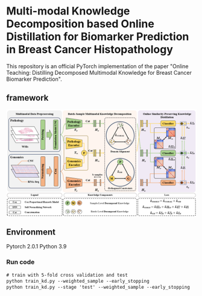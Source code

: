 # Multi-modal Knowledge Decomposition based Online Distillation for Biomarker Prediction in Breast Cancer Histopathology

This repository is an official PyTorch implementation of the paper "Online Teaching: Distilling Decomposed Multimodal Knowledge for Breast Cancer Biomarker Prediction".


## framework
 <p align="center">
  <img align="center" src="fm.png" width="800px"/>
 </p>

## Environment
Pytorch 2.0.1
Python 3.9


 ### Run code

```
# train with 5-fold cross validation and test
python train_kd.py --weighted_sample --early_stopping
python train_kd.py --stage 'test' --weighted_sample --early_stopping
```

